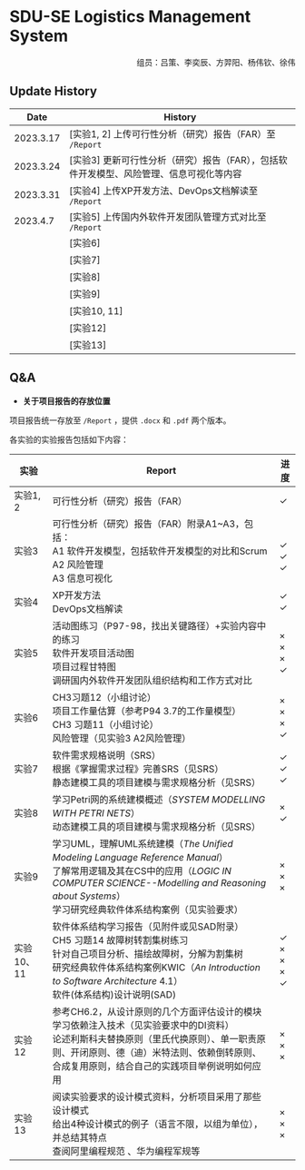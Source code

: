 # SDU-SE	Logistics Management System

<p align="right">组员：吕策、李奕辰、方羿阳、杨伟钦、徐伟</p>



## Update History

| Date      | History                                                      |
| --------- | ------------------------------------------------------------ |
| 2023.3.17 | [实验1, 2] 上传可行性分析（研究）报告（FAR）至 `/Report`     |
| 2023.3.24 | [实验3] 更新可行性分析（研究）报告（FAR），包括软件开发模型、风险管理、信息可视化等内容 |
| 2023.3.31 | [实验4] 上传XP开发方法、DevOps文档解读至 `/Report`           |
| 2023.4.7  | [实验5] 上传国内外软件开发团队管理方式对比至 `/Report`       |
|           | [实验6]                                                      |
|           | [实验7]                                                      |
|           | [实验8]                                                      |
|           | [实验9]                                                      |
|           | [实验10, 11]                                                 |
|           | [实验12]                                                     |
|           | [实验13]                                                     |



## Q&A

- **关于项目报告的存放位置**

项目报告统一存放至 `/Report` ，提供 `.docx` 和 `.pdf` 两个版本。

各实验的实验报告包括如下内容：

| 实验       | Report                                                       | 进度                                                         |
| ---------- | ------------------------------------------------------------ | ------------------------------------------------------------ |
| 实验1, 2   | 可行性分析（研究）报告（FAR）                                | $\checkmark$                                                 |
| 实验3      | 可行性分析（研究）报告（FAR）附录A1~A3，包括：<br>A1 软件开发模型，包括软件开发模型的对比和Scrum<br>A2 风险管理<br>A3 信息可视化 | <br>$\checkmark$<br>$\checkmark$<br>$\checkmark$             |
| 实验4      | XP开发方法<br>DevOps文档解读                                 | $\checkmark$<br>$\checkmark$                                 |
| 实验5      | 活动图练习（P97-98，找出关键路径）+实验内容中的练习<br>软件开发项目活动图<br>项目过程甘特图<br>调研国内外软件开发团队组织结构和工作方式对比 | $\times$<br>$\times$<br>$\times$<br>$\checkmark$             |
| 实验6      | CH3习题12（小组讨论）<br>项目工作量估算（参考P94 3.7的工作量模型）<br>CH3 习题11（小组讨论）<br>风险管理（见实验3 A2风险管理） | $\times$<br>$\times$<br>$\times$<br>$\checkmark$             |
| 实验7      | 软件需求规格说明（SRS）<br>根据《掌握需求过程》完善SRS（见SRS）<br>静态建模工具的项目建模与需求规格分析（见SRS） | $\checkmark$<br>$\checkmark$<br>$\checkmark$                 |
| 实验8      | 学习Petri网的系统建模概述（*SYSTEM MODELLING WITH PETRI NETS*）<br>动态建模工具的项目建模与需求规格分析（见SRS） | $\times$<br>$\checkmark$                                     |
| 实验9      | 学习UML，理解UML系统建模（*The Unified Modeling Language Reference Manual*）<br>了解常用逻辑及其在CS中的应用（*LOGIC IN COMPUTER SCIENCE--Modelling and Reasoning about Systems*）<br>学习研究经典软件体系结构案例（见实验要求） | $\times$<br>$\times$<br>$\times$                             |
| 实验10、11 | 软件体系结构学习报告（见附件或见SAD附录）<br>CH5 习题14 故障树转割集树练习<br>针对自己项目分析、描绘故障树，分解为割集树<br>研究经典软件体系结构案例KWIC（*An Introduction to Software Architecture* 4.1）<br>软件(体系结构)设计说明(SAD) | $\checkmark$<br>$\times$<br>$\times$<br>$\times$<br>$\checkmark$ |
| 实验12     | 参考CH6.2，从设计原则的几个方面评估设计的模块<br>学习依赖注入技术（见实验要求中的DI资料）<br>论述利斯科夫替换原则（里氏代换原则）、单一职责原则、开闭原则、德（迪）米特法则、依赖倒转原则、合成复用原则，结合自己的实践项目举例说明如何应用 | $\times$<br>$\times$<br>$\times$                             |
| 实验13     | 阅读实验要求的设计模式资料，分析项目采用了那些设计模式<br>给出4种设计模式的例子（语言不限，以组为单位），并总结其特点<br>查阅阿里编程规范 、华为编程军规等<br> | $\times$<br>$\times$<br>$\times$                             |

